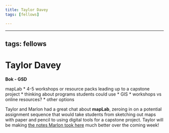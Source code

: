 ```yaml
---
title: Taylor Davey
tags: [fellows]

---
```


---
tags: fellows
---

# Taylor Davey
**Bok - GSD**

mapLab
    * 4-5 workshops or resource packs leading up to a capstone project
    * thinking about programs students could use
    * GIS
    * workshops vs online resources?
    * other options
    
    
Taylor and Marlon had a great chat about **mapLab**, zeroing in on a potential assignment sequence that would take students from sketching out maps with paper and pencil to using digital tools for a capstone project. Taylor will be making [the notes Marlon took here](https://hackmd.io/Rc39uMt1SeWF2qTo0LPW1w?view) much better over the coming week!